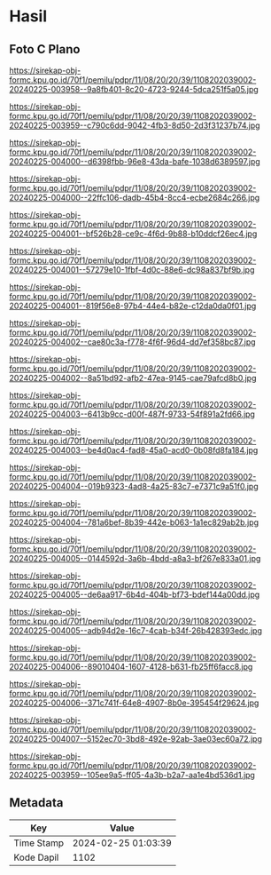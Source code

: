 # Hasil

## Foto C Plano

https://sirekap-obj-formc.kpu.go.id/70f1/pemilu/pdpr/11/08/20/20/39/1108202039002-20240225-003958--9a8fb401-8c20-4723-9244-5dca251f5a05.jpg

https://sirekap-obj-formc.kpu.go.id/70f1/pemilu/pdpr/11/08/20/20/39/1108202039002-20240225-003959--c790c6dd-9042-4fb3-8d50-2d3f31237b74.jpg

https://sirekap-obj-formc.kpu.go.id/70f1/pemilu/pdpr/11/08/20/20/39/1108202039002-20240225-004000--d6398fbb-96e8-43da-bafe-1038d6389597.jpg

https://sirekap-obj-formc.kpu.go.id/70f1/pemilu/pdpr/11/08/20/20/39/1108202039002-20240225-004000--22ffc106-dadb-45b4-8cc4-ecbe2684c266.jpg

https://sirekap-obj-formc.kpu.go.id/70f1/pemilu/pdpr/11/08/20/20/39/1108202039002-20240225-004001--bf526b28-ce9c-4f6d-9b88-b10ddcf26ec4.jpg

https://sirekap-obj-formc.kpu.go.id/70f1/pemilu/pdpr/11/08/20/20/39/1108202039002-20240225-004001--57279e10-1fbf-4d0c-88e6-dc98a837bf9b.jpg

https://sirekap-obj-formc.kpu.go.id/70f1/pemilu/pdpr/11/08/20/20/39/1108202039002-20240225-004001--819f56e8-97b4-44e4-b82e-c12da0da0f01.jpg

https://sirekap-obj-formc.kpu.go.id/70f1/pemilu/pdpr/11/08/20/20/39/1108202039002-20240225-004002--cae80c3a-f778-4f6f-96d4-dd7ef358bc87.jpg

https://sirekap-obj-formc.kpu.go.id/70f1/pemilu/pdpr/11/08/20/20/39/1108202039002-20240225-004002--8a51bd92-afb2-47ea-9145-cae79afcd8b0.jpg

https://sirekap-obj-formc.kpu.go.id/70f1/pemilu/pdpr/11/08/20/20/39/1108202039002-20240225-004003--6413b9cc-d00f-487f-9733-54f891a2fd66.jpg

https://sirekap-obj-formc.kpu.go.id/70f1/pemilu/pdpr/11/08/20/20/39/1108202039002-20240225-004003--be4d0ac4-fad8-45a0-acd0-0b08fd8fa184.jpg

https://sirekap-obj-formc.kpu.go.id/70f1/pemilu/pdpr/11/08/20/20/39/1108202039002-20240225-004004--019b9323-4ad8-4a25-83c7-e7371c9a51f0.jpg

https://sirekap-obj-formc.kpu.go.id/70f1/pemilu/pdpr/11/08/20/20/39/1108202039002-20240225-004004--781a6bef-8b39-442e-b063-1a1ec829ab2b.jpg

https://sirekap-obj-formc.kpu.go.id/70f1/pemilu/pdpr/11/08/20/20/39/1108202039002-20240225-004005--0144592d-3a6b-4bdd-a8a3-bf267e833a01.jpg

https://sirekap-obj-formc.kpu.go.id/70f1/pemilu/pdpr/11/08/20/20/39/1108202039002-20240225-004005--de6aa917-6b4d-404b-bf73-bdef144a00dd.jpg

https://sirekap-obj-formc.kpu.go.id/70f1/pemilu/pdpr/11/08/20/20/39/1108202039002-20240225-004005--adb94d2e-16c7-4cab-b34f-26b428393edc.jpg

https://sirekap-obj-formc.kpu.go.id/70f1/pemilu/pdpr/11/08/20/20/39/1108202039002-20240225-004006--89010404-1607-4128-b631-fb25ff6facc8.jpg

https://sirekap-obj-formc.kpu.go.id/70f1/pemilu/pdpr/11/08/20/20/39/1108202039002-20240225-004006--371c741f-64e8-4907-8b0e-395454f29624.jpg

https://sirekap-obj-formc.kpu.go.id/70f1/pemilu/pdpr/11/08/20/20/39/1108202039002-20240225-004007--5152ec70-3bd8-492e-92ab-3ae03ec60a72.jpg

https://sirekap-obj-formc.kpu.go.id/70f1/pemilu/pdpr/11/08/20/20/39/1108202039002-20240225-003959--105ee9a5-ff05-4a3b-b2a7-aa1e4bd536d1.jpg


## Metadata

| Key        | Value               |
| ---------- | ------------------- |
| Time Stamp | 2024-02-25 01:03:39 |
| Kode Dapil | 1102                |



